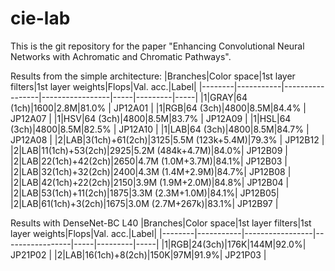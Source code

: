 # cie-lab
This is the git repository for the paper "Enhancing Convolutional Neural Networks with Achromatic and Chromatic Pathways".

Results from the simple architecture:
|Branches|Color space|1st layer filters|1st layer weights|Flops|Val. acc.|Label|
|--------|-----------|-----------------|-----------------|-----|---------|-----|
|1|GRAY|64 (1ch)|1600|2.8M|81.0\% | JP12A01 |
|1|RGB|64 (3ch)|4800|8.5M|84.4\% | JP12A07 |
|1|HSV|64 (3ch)|4800|8.5M|83.7\% | JP12A09 |
|1|HSL|64 (3ch)|4800|8.5M|82.5\% | JP12A10 |
|1|LAB|64 (3ch)|4800|8.5M|84.7\% | JP12A08 |
|2|LAB|3(1ch)+61(2ch)|3125|5.5M (123k+5.4M)|79.3\% | JP12B12 |
|2|LAB|11(1ch)+53(2ch)|2925|5.2M (484k+4.7M)|84.0\%| JP12B09 |
|2|LAB|22(1ch)+42(2ch)|2650|4.7M (1.0M+3.7M)|84.1\%| JP12B03 |
|2|LAB|32(1ch)+32(2ch)|2400|4.3M (1.4M+2.9M)|84.7\%| JP12B08 |
|2|LAB|42(1ch)+22(2ch)|2150|3.9M (1.9M+2.0M)|84.8\%| JP12B04 |
|2|LAB|53(1ch)+11(2ch)|1875|3.3M (2.3M+1.0M)|84.1\%| JP12B05|
|2|LAB|61(1ch)+3(2ch)|1675|3.0M (2.7M+267k)|83.1\%| JP12B97 |


Results with DenseNet-BC L40
|Branches|Color space|1st layer filters|1st layer weights|Flops|Val. acc.|Label|
|--------|-----------|-----------------|-----------------|-----|---------|-----|
|1|RGB|24(3ch)|176K|144M|92.0\%| JP21P02 |
|2|LAB|16(1ch)+8(2ch)|150K|97M|91.9\%| JP21P03 |

